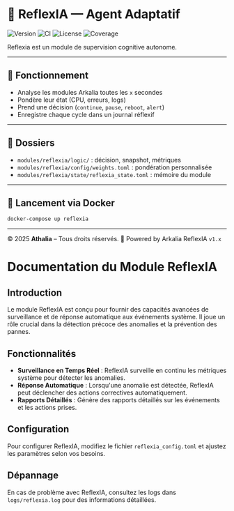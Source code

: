 # 🧠 ReflexIA — Agent Adaptatif

![Version](https://img.shields.io/badge/version-v2.4.0-blue)
![CI](https://github.com/athalia-siwek/arkalia-luna-pro/actions/workflows/ci.yml/badge.svg)
![License](https://img.shields.io/badge/license-Proprietary-red)
![Coverage](https://img.shields.io/badge/coverage-93%25-brightgreen)

Reflexia est un module de supervision cognitive autonome.

---

## 🔄 Fonctionnement

- Analyse les modules Arkalia toutes les `x` secondes
- Pondère leur état (CPU, erreurs, logs)
- Prend une décision (`continue`, `pause`, `reboot`, `alert`)
- Enregistre chaque cycle dans un journal réflexif

---

## 📂 Dossiers

- `modules/reflexia/logic/` : décision, snapshot, métriques
- `modules/reflexia/config/weights.toml` : pondération personnalisée
- `modules/reflexia/state/reflexia_state.toml` : mémoire du module

---

## 🐳 Lancement via Docker

```bash
docker-compose up reflexia
```

---

© 2025 **Athalia** – Tous droits réservés.
🤖 Powered by Arkalia ReflexIA `v1.x`

# Documentation du Module ReflexIA

## Introduction
Le module ReflexIA est conçu pour fournir des capacités avancées de surveillance et de réponse automatique aux événements système. Il joue un rôle crucial dans la détection précoce des anomalies et la prévention des pannes.

## Fonctionnalités
- **Surveillance en Temps Réel** : ReflexIA surveille en continu les métriques système pour détecter les anomalies.
- **Réponse Automatique** : Lorsqu'une anomalie est détectée, ReflexIA peut déclencher des actions correctives automatiquement.
- **Rapports Détaillés** : Génère des rapports détaillés sur les événements et les actions prises.

## Configuration
Pour configurer ReflexIA, modifiez le fichier `reflexia_config.toml` et ajustez les paramètres selon vos besoins.

## Dépannage
En cas de problème avec ReflexIA, consultez les logs dans `logs/reflexia.log` pour des informations détaillées.
